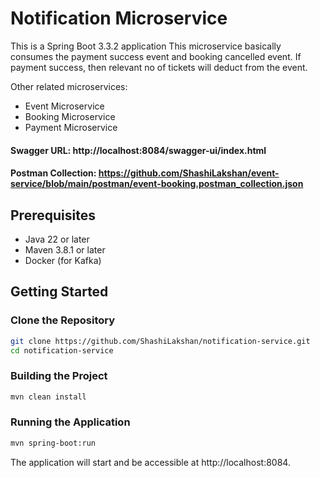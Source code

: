 # Notification Microservice

This is a Spring Boot 3.3.2 application 
This microservice basically consumes the payment success event and booking cancelled event. If payment success, then relevant no of tickets will deduct from the event.

Other related microservices:
* Event Microservice
* Booking Microservice
* Payment Microservice

#### Swagger URL: http://localhost:8084/swagger-ui/index.html
#### Postman Collection: https://github.com/ShashiLakshan/event-service/blob/main/postman/event-booking.postman_collection.json

## Prerequisites

- Java 22 or later
- Maven 3.8.1 or later
- Docker (for Kafka)

## Getting Started

### Clone the Repository

```bash
git clone https://github.com/ShashiLakshan/notification-service.git
cd notification-service
```

### Building the Project
```bash
mvn clean install
```
### Running the Application
```bash
mvn spring-boot:run
```
The application will start and be accessible at http://localhost:8084.
